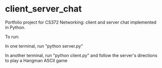 # client_server_chat
Portfolio project for CS372 Networking: client and server chat implemented in Python.

To run:

In one terminal, run "python server.py"

In another terminal, run "python client.py" and follow the server's directions to play a Hangman ASCII game
